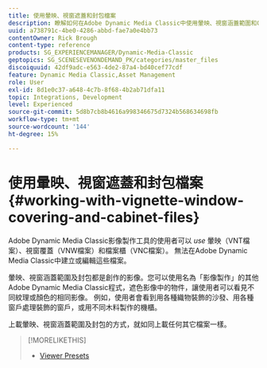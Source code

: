 ```yaml
---
title: 使用暈映、視窗遮蓋和封包檔案
description: 瞭解如何在Adobe Dynamic Media Classic中使用暈映、視窗涵蓋範圍和Cabinet檔案。
uuid: a738791c-4be0-4286-abbd-fae7a0e4bb73
contentOwner: Rick Brough
content-type: reference
products: SG_EXPERIENCEMANAGER/Dynamic-Media-Classic
geptopics: SG_SCENESEVENONDEMAND_PK/categories/master_files
discoiquuid: 42df9adc-e563-4de2-87a4-bd40cef77cdf
feature: Dynamic Media Classic,Asset Management
role: User
exl-id: 8d1e0c37-a648-4c7b-8f68-4b2ab71dfa11
topic: Integrations, Development
level: Experienced
source-git-commit: 5d8b7cb8b4616a998346675d7324b568634698fb
workflow-type: tm+mt
source-wordcount: '144'
ht-degree: 15%

---
```


# 使用暈映、視窗遮蓋和封包檔案{#working-with-vignette-window-covering-and-cabinet-files}

Adobe Dynamic Media Classic影像製作工具的使用者可以 *use* 暈映（VNT檔案）、視窗覆蓋（VNW檔案）和檔案櫃（VNC檔案）。 無法在Adobe Dynamic Media Classic中建立或編輯這些檔案。

暈映、視窗涵蓋範圍及封包都是創作的影像。您可以使用名為「影像製作」的其他Adobe Dynamic Media Classic程式，遮色影像中的物件，讓使用者可以看見不同紋理或顏色的相同影像。 例如，使用者會看到用各種織物裝飾的沙發、用各種窗戶處理裝飾的窗戶，或用不同木料製作的機櫃。

上載暈映、視窗涵蓋範圍及封包的方式，就如同上載任何其它檔案一樣。

>[!MORELIKETHIS]
>
>* [Viewer Presets](application-setup.md#viewer_presets)
